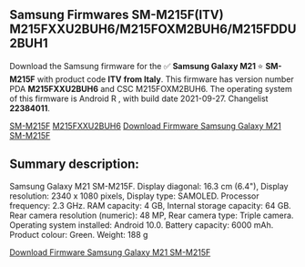 <h2>Samsung Firmwares SM-M215F(ITV) M215FXXU2BUH6/M215FOXM2BUH6/M215FDDU2BUH1</h2>
Download the Samsung firmware for the ✅ <strong>Samsung Galaxy M21 </strong> ⭐ <strong>SM-M215F</strong> with product code <strong>ITV</strong> <strong> from Italy</strong>. This firmware has version number PDA <strong>M215FXXU2BUH6</strong> and CSC M215FOXM2BUH6. The operating system of this firmware is Android R , with build date 2021-09-27. Changelist <strong>22384011</strong>.


[SM-M215F](https://samfirm.shop/samsung/model/SM-M215F)
[M215FXXU2BUH6](https://samfirm.shop/samsung/pda/M215FXXU2BUH6)
[Download Firmware Samsung Galaxy M21 SM-M215F](https://samfirm.shop/samsung/firmware/460592)
<h2>Summary description:</h2>
<p>Samsung Galaxy M21 SM-M215F. Display diagonal: 16.3 cm (6.4"), Display resolution: 2340 x 1080 pixels, Display type: SAMOLED. Processor frequency: 2.3 GHz. RAM capacity: 4 GB, Internal storage capacity: 64 GB. Rear camera resolution (numeric): 48 MP, Rear camera type: Triple camera. Operating system installed: Android 10.0. Battery capacity: 6000 mAh. Product colour: Green. Weight: 188 g</p>


[Download Firmware Samsung Galaxy M21 SM-M215F](https://samfirm.shop/samsung/firmware/460592)
